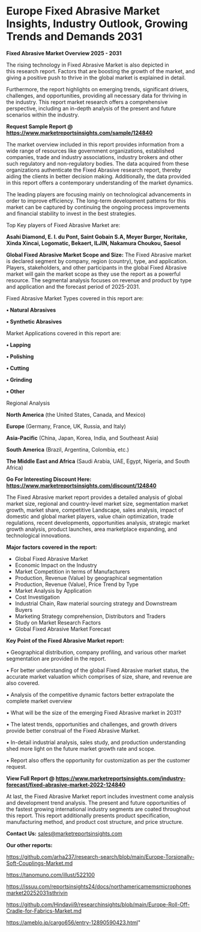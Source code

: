 # Europe Fixed Abrasive Market Insights, Industry Outlook, Growing Trends and Demands 2031

<Strong> Fixed Abrasive Market Overview 2025 - 2031</strong>

The rising technology in Fixed Abrasive Market is also depicted in this research report. Factors that are boosting the growth of the market, and giving a positive push to thrive in the global market is explained in detail.

Furthermore, the report highlights on emerging trends, significant drivers, challenges, and opportunities, providing all necessary data for thriving in the industry. This report market research offers a comprehensive perspective, including an in-depth analysis of the present and future scenarios within the industry.

<strong>Request Sample Report @ <a href=https://www.marketreportsinsights.com/sample/124840>https://www.marketreportsinsights.com/sample/124840</a></strong>

The market overview included in this report provides information from a wide range of resources like government organizations, established companies, trade and industry associations, industry brokers and other such regulatory and non-regulatory bodies. The data acquired from these organizations authenticate the Fixed Abrasive research report, thereby aiding the clients in better decision making. Additionally, the data provided in this report offers a contemporary understanding of the market dynamics.

The leading players are focusing mainly on technological advancements in order to improve efficiency. The long-term development patterns for this market can be captured by continuing the ongoing process improvements and financial stability to invest in the best strategies.

Top Key players of Fixed Abrasive Market are:

<strong>Asahi Diamond, E. I. du Pont, Saint Gobain S.A, Meyer Burger, Noritake, Xinda Xincai, Logomatic, Bekaert, ILJIN, Nakamura Choukou, Saesol</strong>

<strong><b>Global Fixed Abrasive Market Scope and Size:</b></strong>
The Fixed Abrasive market is declared segment by company, region (country), type, and application. Players, stakeholders, and other participants in the global Fixed Abrasive market will gain the market scope as they use the report as a powerful resource. The segmental analysis focuses on revenue and product by type and application and the forecast period of 2025-2031.

Fixed Abrasive Market Types covered in this report are:

<strong>• Natural Abrasives

• Synthetic Abrasives</strong>

Market Applications covered in this report are:

<strong>• Lapping

• Polishing

• Cutting

• Grinding

• Other</strong> 

Regional Analysis

<strong>North America</strong> (the United States, Canada, and Mexico)

<strong>Europe</strong> (Germany, France, UK, Russia, and Italy)

<strong>Asia-Pacific</strong> (China, Japan, Korea, India, and Southeast Asia)

<strong>South America</strong> (Brazil, Argentina, Colombia, etc.)

<strong>The Middle East and Africa</strong> (Saudi Arabia, UAE, Egypt, Nigeria, and South Africa)

<strong>Go For Interesting Discount Here: <a href=https://www.marketreportsinsights.com/discount/124840>https://www.marketreportsinsights.com/discount/124840</a></strong>

The Fixed Abrasive market report provides a detailed analysis of global market size, regional and country-level market size, segmentation market growth, market share, competitive Landscape, sales analysis, impact of domestic and global market players, value chain optimization, trade regulations, recent developments, opportunities analysis, strategic market growth analysis, product launches, area marketplace expanding, and technological innovations.

<strong><b>Major factors covered in the report:</b></strong>
<ul>
  <li>Global Fixed Abrasive Market </li>
  <li>Economic Impact on the Industry</li>
  <li>Market Competition in terms of Manufacturers</li>
  <li>Production, Revenue (Value) by geographical segmentation</li>
  <li>Production, Revenue (Value), Price Trend by Type</li>
  <li>Market Analysis by Application</li>
  <li>Cost Investigation</li>
  <li>Industrial Chain, Raw material sourcing strategy and Downstream Buyers</li>
  <li>Marketing Strategy comprehension, Distributors and Traders</li>
  <li>Study on Market Research Factors</li>
  <li>Global Fixed Abrasive Market Forecast</li>
</ul>

<strong><b>Key Point of the Fixed Abrasive Market report:</b></strong>

• Geographical distribution, company profiling, and various other market segmentation are provided in the report.

• For better understanding of the global Fixed Abrasive market status, the accurate market valuation which comprises of size, share, and revenue are also covered.

• Analysis of the competitive dynamic factors better extrapolate the complete market overview

• What will be the size of the emerging Fixed Abrasive market in 2031?

• The latest trends, opportunities and challenges, and growth drivers provide better construal of the Fixed Abrasive Market.

• In-detail industrial analysis, sales study, and production understanding shed more light on the future market growth rate and scope.

• Report also offers the opportunity for customization as per the customer request.

<strong><b>View Full Report @ <a href=https://www.marketreportsinsights.com/industry-forecast/fixed-abrasive-market-2022-124840>https://www.marketreportsinsights.com/industry-forecast/fixed-abrasive-market-2022-124840</a></b></strong>


At last, the Fixed Abrasive Market report includes investment come analysis and development trend analysis. The present and future opportunities of the fastest growing international industry segments are coated throughout this report. This report additionally presents product specification, manufacturing method, and product cost structure, and price structure.

<strong>Contact Us:</strong>
sales@marketreportsinsights.com

<strong>Our other reports:</strong>

<a href=https://github.com/arha237/research-search/blob/main/Europe-Torsionally-Soft-Couplings-Market.md>https://github.com/arha237/research-search/blob/main/Europe-Torsionally-Soft-Couplings-Market.md</a>

<a href=https://tanomuno.com/illust/522100>https://tanomuno.com/illust/522100</a>

<a href=https://issuu.com/reportsinsights24/docs/northamericamemsmicrophonesmarket20252031isthrivin>https://issuu.com/reportsinsights24/docs/northamericamemsmicrophonesmarket20252031isthrivin</a>

<a href=https://github.com/Hindavii9/researchinsights/blob/main/Europe-Roll-Off-Cradle-for-Fabrics-Market.md>https://github.com/Hindavii9/researchinsights/blob/main/Europe-Roll-Off-Cradle-for-Fabrics-Market.md</a>

<a href=https://ameblo.jp/cargo656/entry-12890590423.html>https://ameblo.jp/cargo656/entry-12890590423.html</a>"
